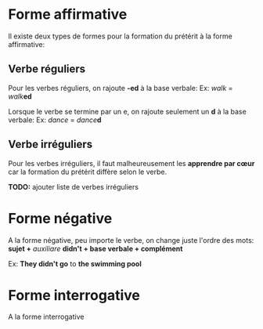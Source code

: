 # Forme affirmative

Il existe deux types de formes pour la formation du prétérit à la forme affirmative:
## Verbe réguliers

Pour les verbes réguliers, on rajoute **-ed** à la base verbale:
Ex: *walk* = *walk***ed**

Lorsque le verbe se termine par un e, on rajoute seulement un **d** à la base verbale:
Ex: *dance* = *dance***d**
## Verbe irréguliers

Pour les verbes irréguliers, il faut malheureusement les **apprendre par cœur** car la formation du prétérit diffère selon le verbe.

**TODO:** ajouter liste de verbes irréguliers
# Forme négative

A la forme négative, peu importe le verbe, on change juste l'ordre des mots:
**sujet +** *auxiliare* **didn't + base verbale + complément**

Ex:  **They didn't go** to **the swimming pool**

# Forme interrogative

A la forme interrogative 